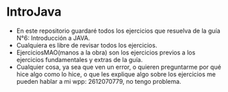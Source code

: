 # IntroJava

- En este repositorio guardaré todos los ejercicios que resuelva de la guía N°6: Introducción a JAVA.
- Cualquiera es libre de revisar todos los ejercicios.
- EjerciciosMAO(manos a la obra) son los ejercicios previos a los ejercicios fundamentales y extras de la guía.
- Cualquier cosa, ya sea que ven un error, o quieren preguntarme por qué hice algo como lo hice, o que les explique algo sobre los ejercicios me pueden hablar a mi wpp: 2612070779, no tengo problema.
